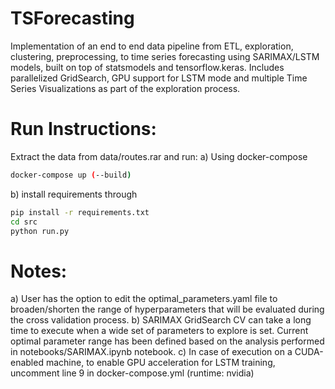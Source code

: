 # TSForecasting
Implementation of an end to end data pipeline from ETL, exploration, clustering, preprocessing, to time series forecasting using SARIMAX/LSTM models, built on top of statsmodels and tensorflow.keras.
Includes parallelized GridSearch, GPU support for LSTM mode and multiple Time Series Visualizations as part of the exploration process.

# Run Instructions:
Extract the data from data/routes.rar and run:
a) Using docker-compose
```sh
docker-compose up (--build)
```
b) install requirements through
```sh
pip install -r requirements.txt
cd src
python run.py
```


# Notes:
a) User has the option to edit the optimal_parameters.yaml file to broaden/shorten the range of hyperparameters that will be evaluated during the cross validation process.
b) SARIMAX GridSearch CV can take a long time to execute when a wide set of parameters to explore is set. Current optimal parameter range has been defined based on the analysis performed in notebooks/SARIMAX.ipynb notebook. 
c) In case of execution on a CUDA-enabled machine, to enable GPU acceleration for LSTM training, uncomment line 9 in docker-compose.yml (runtime: nvidia)

